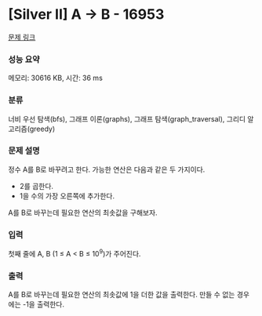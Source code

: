 # [Silver II] A → B - 16953 

[문제 링크](https://www.acmicpc.net/problem/16953) 

### 성능 요약

메모리: 30616 KB, 시간: 36 ms

### 분류

너비 우선 탐색(bfs), 그래프 이론(graphs), 그래프 탐색(graph_traversal), 그리디 알고리즘(greedy)

### 문제 설명

<p style="user-select: auto;">정수 A를 B로 바꾸려고 한다. 가능한 연산은 다음과 같은 두 가지이다.</p>

<ul style="user-select: auto;">
	<li style="user-select: auto;">2를 곱한다.</li>
	<li style="user-select: auto;">1을 수의 가장 오른쪽에 추가한다. </li>
</ul>

<p style="user-select: auto;">A를 B로 바꾸는데 필요한 연산의 최솟값을 구해보자.</p>

### 입력 

 <p style="user-select: auto;">첫째 줄에 A, B (1 ≤ A < B ≤ 10<sup style="user-select: auto;">9</sup>)가 주어진다.</p>

### 출력 

 <p style="user-select: auto;">A를 B로 바꾸는데 필요한 연산의 최솟값에 1을 더한 값을 출력한다. 만들 수 없는 경우에는 -1을 출력한다.</p>

